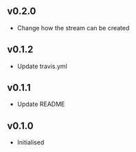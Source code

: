 ## v0.2.0

 * Change how the stream can be created
 
## v0.1.2

 * Update travis.yml

## v0.1.1

 * Update README
 
## v0.1.0

 * Initialised
